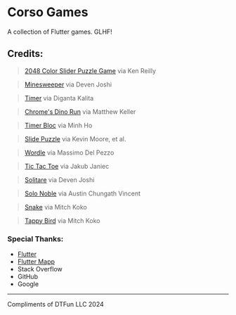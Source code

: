 # Corso Games

A collection of Flutter games. GLHF!

## Credits:
> [2048 Color Slider Puzzle Game](https://github.com/kenreilly/flutter-puzzle-game-demo)
> via Ken Reilly

> [Minesweeper](https://github.com/deven98/FlutterMinesweeper)
> via Deven Joshi

> [Timer](https://github.com/realdiganta/Flutter-Stopwatch)
> via Diganta Kalita

> [Chrome's Dino Run](https://github.com/AlabasterAxe/dino_game)
> via Matthew Keller

> [Timer Bloc](https://github.com/minhho89/flutter_bloc_countdown_app)
> via Minh Ho

> [Slide Puzzle](https://github.com/kevmoo/slide_puzzle)
> via Kevin Moore, et al.

> [Wordle](https://github.com/maxonflutter/flutter_wordle)
> via Massimo Del Pezzo

> [Tic Tac Toe](https://github.com/jakubjaniec/tictactoe)
> via Jakub Janiec

> [Solitare](https://github.com/deven98/FlutterSolitaire)
> via Deven Joshi

> [Solo Noble](https://github.com/austincv/peg-solitaire)
> via Austin Chungath Vincent

> [Snake](https://www.youtube.com/watch?v=cxX16GBitpY)
> via Mitch Koko

> [Tappy Bird](https://www.youtube.com/watch?v=vgmVPpFP0fI)
> via Mitch Koko


### Special Thanks:
- [Flutter](https://docs.flutter.dev/)
- [Flutter Mapp](https://www.youtube.com/c/FlutterMapp)
- Stack Overflow
- GitHub
- Google

---

Compliments of DTFun LLC 2024